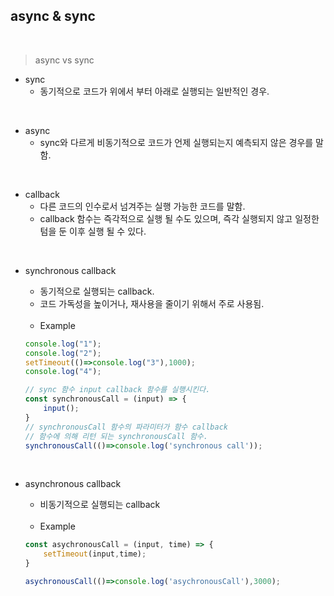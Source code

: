 ## async & sync

<br>

> async vs sync
 
- sync 
    - 동기적으로 코드가 위에서 부터 아래로 실행되는 일반적인 경우.

<br>

- async 
    - sync와 다르게 비동기적으로 코드가 언제 실행되는지 예측되지 않은 경우를 말함.

<br>

- callback 
    - 다른 코드의 인수로서 넘겨주는 실행 가능한 코드를 말함. 
    - callback 함수는 즉각적으로 실행 될 수도 있으며, 즉각 실행되지 않고 일정한 텀을 둔 이후 실행 될 수 있다.  

<br>

- synchronous callback
    - 동기적으로 실행되는 callback. 
    - 코드 가독성을 높이거나, 재사용을 줄이기 위해서 주로 사용됨. 
    <br>

    - Example

    ```js
    console.log("1");
    console.log("2");
    setTimeout(()=>console.log("3"),1000);
    console.log("4");
    
    // sync 함수 input callback 함수를 실행시킨다. 
    const synchronousCall = (input) => {
        input();
    }
    // synchronousCall 함수의 파라미터가 함수 callback 
    // 함수에 의해 리턴 되는 synchronousCall 함수.
    synchronousCall(()=>console.log('synchronous call')); 

    ```
<br>

- asynchronous callback
    - 비동기적으로 실행되는 callback
    <br>
    
    - Example 
    
    ```js
    const asychronousCall = (input, time) => {
        setTimeout(input,time);
    }

    asychronousCall(()=>console.log('asychronousCall'),3000);
    ```


